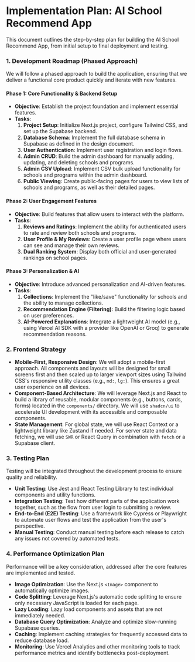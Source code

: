 # Implementation Plan: AI School Recommend App

This document outlines the step-by-step plan for building the AI School Recommend App, from initial setup to final deployment and testing.

### 1. Development Roadmap (Phased Approach)

We will follow a phased approach to build the application, ensuring that we deliver a functional core product quickly and iterate with new features.

#### Phase 1: Core Functionality & Backend Setup

*   **Objective**: Establish the project foundation and implement essential features.
*   **Tasks**:
    1.  **Project Setup**: Initialize Next.js project, configure Tailwind CSS, and set up the Supabase backend.
    2.  **Database Schema**: Implement the full database schema in Supabase as defined in the design document.
    3.  **User Authentication**: Implement user registration and login flows.
    4.  **Admin CRUD**: Build the admin dashboard for manually adding, updating, and deleting schools and programs.
    5.  **Admin CSV Upload**: Implement CSV bulk upload functionality for schools and programs within the admin dashboard.
    6.  **Public Viewing**: Create public-facing pages for users to view lists of schools and programs, as well as their detailed pages.

#### Phase 2: User Engagement Features

*   **Objective**: Build features that allow users to interact with the platform.
*   **Tasks**:
    1.  **Reviews and Ratings**: Implement the ability for authenticated users to rate and review both schools and programs.
    2.  **User Profile & My Reviews**: Create a user profile page where users can see and manage their own reviews.
    3.  **Dual Ranking System**: Display both official and user-generated rankings on school pages.

#### Phase 3: Personalization & AI

*   **Objective**: Introduce advanced personalization and AI-driven features.
*   **Tasks**:
    1.  **Collections**: Implement the "like/save" functionality for schools and the ability to manage collections.
    2.  **Recommendation Engine (Filtering)**: Build the filtering logic based on user preferences.
    3.  **AI-Powered Explanations**: Integrate a lightweight AI model (e.g., using Vercel AI SDK with a provider like OpenAI or Groq) to generate recommendation reasons.

### 2. Frontend Strategy

*   **Mobile-First, Responsive Design**: We will adopt a mobile-first approach. All components and layouts will be designed for small screens first and then scaled up to larger viewport sizes using Tailwind CSS's responsive utility classes (e.g., `md:`, `lg:`). This ensures a great user experience on all devices.
*   **Component-Based Architecture**: We will leverage Next.js and React to build a library of reusable, modular components (e.g., buttons, cards, forms) located in the `components/` directory. We will use `shadcn/ui` to accelerate UI development with its accessible and composable components.
*   **State Management**: For global state, we will use React Context or a lightweight library like Zustand if needed. For server state and data fetching, we will use `SWR` or React Query in combination with `fetch` or a Supabase client.

### 3. Testing Plan

Testing will be integrated throughout the development process to ensure quality and reliability.

*   **Unit Testing**: Use Jest and React Testing Library to test individual components and utility functions.
*   **Integration Testing**: Test how different parts of the application work together, such as the flow from user login to submitting a review.
*   **End-to-End (E2E) Testing**: Use a framework like Cypress or Playwright to automate user flows and test the application from the user's perspective.
*   **Manual Testing**: Conduct manual testing before each release to catch any issues not covered by automated tests.

### 4. Performance Optimization Plan

Performance will be a key consideration, addressed after the core features are implemented and tested.

*   **Image Optimization**: Use the Next.js `<Image>` component to automatically optimize images.
*   **Code Splitting**: Leverage Next.js's automatic code splitting to ensure only necessary JavaScript is loaded for each page.
*   **Lazy Loading**: Lazy load components and assets that are not immediately needed.
*   **Database Query Optimization**: Analyze and optimize slow-running Supabase queries.
*   **Caching**: Implement caching strategies for frequently accessed data to reduce database load.
*   **Monitoring**: Use Vercel Analytics and other monitoring tools to track performance metrics and identify bottlenecks post-deployment.
